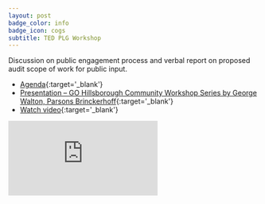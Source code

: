 ```yaml
---
layout: post
badge_color: info
badge_icon: cogs
subtitle: TED PLG Workshop
---
```


Discussion on public engagement process and verbal report on proposed audit scope of work for public input.

* [Agenda](http://www.hillsboroughcounty.org/DocumentCenter/View/14662){:target='_blank'}
* [Presentation – GO Hillsborough Community Workshop Series by George Walton, Parsons Brinckerhoff](http://www.hillsboroughcounty.org/DocumentCenter/View/14663){:target='_blank'}
* [Watch video](http://65.49.32.144/Hillsborough/1cdf6d18-6c62-4495-bdf4-b425ac26ed51/Trans_Econ_Dev_PG_CC_3_5_2015/presentation_file/mgpresenter.html?Stream=low){:target='_blank'}

<div class="embed-responsive embed-responsive-16by9">
<iframe class="embed-responsive-item" src="https://www.youtube-nocookie.com/embed/vGe1idkFsJ0?rel=0" frameborder="0" allowfullscreen></iframe>
</div>
